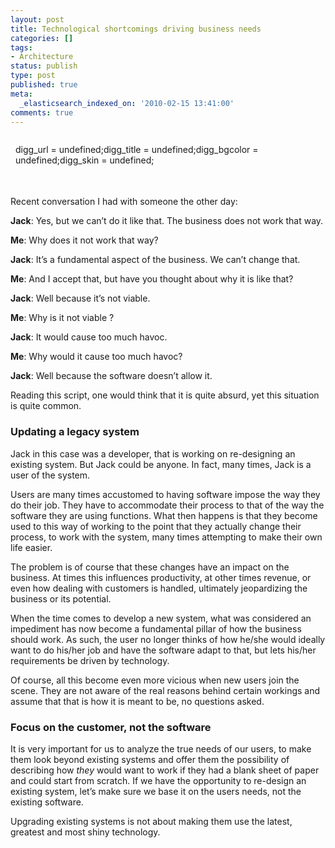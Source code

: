```yaml
---
layout: post
title: Technological shortcomings driving business needs
categories: []
tags:
- Architecture
status: publish
type: post
published: true
meta:
  _elasticsearch_indexed_on: '2010-02-15 13:41:00'
comments: true
---
```

<div class="wlWriterHeaderFooter" style="float:right;margin:0;padding:0 0 4px 8px;">


digg_url = undefined;digg_title = undefined;digg_bgcolor = undefined;digg_skin = undefined;
</div>
<p>
&nbsp;
</p>
<p>
Recent conversation I had with someone the other day:
</p>
<p>
<strong>Jack</strong>: Yes, but we can&rsquo;t do it like that. The business does not work that way.
</p>
<p>
<strong>Me</strong>: Why does it not work that way?
</p>
<p>
<strong>Jack</strong>: It&rsquo;s a fundamental aspect of the business. We can&rsquo;t change that.
</p>
<p>
<strong>Me</strong>: And I accept that, but have you thought about why it is like that?
</p>
<p>
<strong>Jack</strong>: Well because it&rsquo;s not viable.
</p>
<p>
<strong>Me</strong>: Why is it not viable ?
</p>
<p>
<strong>Jack</strong>: It would cause too much havoc.
</p>
<p>
<strong>Me</strong>: Why would it cause too much havoc?
</p>
<p>
<strong>Jack</strong>: Well because the software doesn&rsquo;t allow it.
</p>
<p>
Reading this script, one would think that it is quite absurd, yet this situation is quite common.
</p>
<h3>Updating a legacy system</h3>
<p>
Jack in this case was a developer, that is working on re-designing an existing system. But Jack could be anyone. In fact, many times, Jack is a user of the system.
</p>
<p>
Users are many times accustomed to having software impose the way they do their job. They have to accommodate their process to that of the way the software they are using functions. What then happens is that they become used to this way of working to the point that they actually change their process, to work with the system, many times attempting to make their own life easier.
</p>
<p>
The problem is of course that these changes have an impact on the business. At times this influences productivity, at other times revenue, or even how dealing with customers is handled, ultimately jeopardizing the business or its potential.
</p>
<p>
When the time comes to develop a new system, what was considered an impediment has now become a fundamental pillar of how the business should work. As such, the user no longer thinks of how he/she would ideally want to do his/her job and have the software adapt to that, but lets his/her requirements be driven by technology.
</p>
<p>
Of course, all this become even more vicious when new users join the scene. They are not aware of the real reasons behind certain workings and assume that that is how it is meant to be, no questions asked.
</p>
<h3>Focus on the customer, not the software</h3>
<p>
It is very important for us to analyze the true needs of our users, to make them look beyond existing systems and offer them the possibility of describing how <em>they</em> would want to work if they had a blank sheet of paper and could start from scratch. If we have the opportunity to re-design an existing system, let&rsquo;s make sure we base it on the users needs, not the existing software.
</p>
<p>
Upgrading existing systems is not about making them use the latest, greatest and most shiny technology.
</p>
